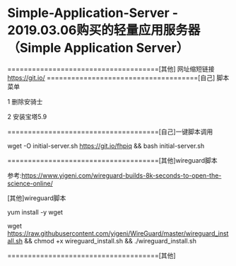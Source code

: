 # Simple-Application-Server - 2019.03.06购买的轻量应用服务器 （Simple Application Server）
=====================================[其他]
网址缩短链接 https://git.io/
=====================================[自己]
脚本菜单

1 删除安骑士

2 安装宝塔5.9

=====================================[自己]一键脚本调用

wget -O initial-server.sh https://git.io/fhpiq && bash initial-server.sh


=====================================[其他]wireguard脚本

参考:https://www.yigeni.com/wireguard-builds-8k-seconds-to-open-the-science-online/

[其他]wireguard脚本

yum install -y wget

wget https://raw.githubusercontent.com/yigeni/WireGuard/master/wireguard_install.sh && chmod +x wireguard_install.sh && ./wireguard_install.sh

=====================================[其他]
